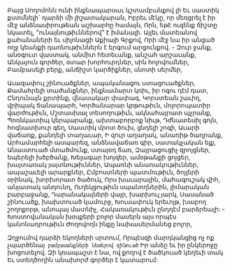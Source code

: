 
Բայց Սողոմոնն ունի ինքնապարսաւ
կշտամբանքով լի
Եւ սաստիկ քստմնելի` դարձի մի յիշատակարան,
Իբրեւ մէկը, որ մեռցրել է իր մէջ
անձնասիրութեան աշխարհը համայն,
Որն, եթէ ուզենք ճիշտը նկատել,
"ունայնութիւններով" է իմանալի.
Այլեւ մատեանով քահանաների եւ սիլոնացի
Աքիայի Գրքով,
Որի մէջ նա իր անցած ողջ կեանքի
դառնութիւններն է երգում արցունքով. -
Զուր ջանք, անօգուտ վաստակ, անմիտ
հետեւանք, անշահ արշաւանք,
Անկայուն գործեր, օտար խորհուրդներ, սին
հոլովումներ,
Բամբասելի բերք, անճիշտ կարծիքներ, սնոտի
սերմեր,


Աւազափուլ շինուածքներ, ապականացու
ստացուածքներ,
Քամահրելի տաժանքներ, ինքնամարտ կռիւ, իր
ոգու դէմ դատ,
Ընդունայն քրտինք, վնասակար փափագ,
Կորստեան շաւիղ, վրիպակ ճանապարհ,
Կործանարար կրթութիւն, մոլորոպատիր
վարժութիւն,
Մշտասխալ տեսողութիւն, ակնահայրատ պչրանք,
Պոռնկատիպ կերպարանք, ախտաբորբոք նիւթ,
Դժնատեսիլ գոյն, հոգնատխուր գեղ,
Սաստիկ մրոտ ծուխ, ցնդելի շոգի,
Աւարի վաճառք, քանդելի տաղաւար,
Ի զուր աղաղակ, անառիթ ծաղրանք,
Արհամարհելի ասպարեզ, անձնավաճառ գիր,
սատակչական ելք,
Անաստուած մտածմունք, ստայօդ ճառ,
Զայրացուցիչ զրոյցներ, եպերելի խծբծանք,
Խելագար խոյզեր, ամօթանքի ցոյցեր, խայտառակ
յայտնութիւններ,
Ապառնի անառակութիւններ, ապաշաւելի
արարքներ,
Ըմբոստների պատմութիւն, ծոյլերի օրինակ,
խորխորատ ծածուկ,
Որս խաւարային, մահագուշակ վիհ, անյատակ
անդունդ,
Ուղեկցութիւն սպանողներին, յիմարական
բարբաջանք,
Դարանակալների վայր, խարխուլ յարկ,
Սասանած շինուածք, խախտուած կամուրջ,
Խուսափուկ երեւոյթ, խաբող շողոքորթ, անոպայ
մատնիչ,
Հակառակութիւն ընդդէմ բարձրեալի: -
Խոստովանական խօսքերի բոլոր մասերն այս
որպէս կանոնադրութիւն
Ժողովողն ինքը նախասերմանեց բոլոր,


Զղջումով դարձի եկողների սրտում,
Որպէսզի մարդկանցից ոչ ոք չպարծենայ`
բամբասանքների նետերով զինուած`
Իր անձը եւ իր ընկերոջը խոցոտելով.
Զի կռապաշտ է նա, ով քողով է ծածկուած կեղեւի
տակ
Եւ ստեղծողին անախորժ գործեր է կատարում:
